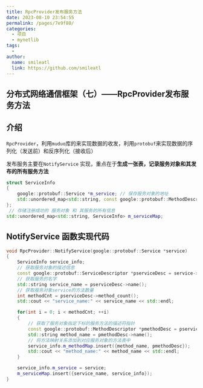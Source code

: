 ```yaml
---
title: RpcProvider发布服务方法
date: 2023-08-10 23:54:55
permalink: /pages/7e9f80/
categories:
  - 项目
  - mynetlib
tags:
  - 
author: 
  name: smileatl
  link: https://github.com/smileatl
---
```

## 分布式网络通信框架（七）——RpcProvider发布服务方法

## 介绍

`RpcProvider`，利用`muduo`库的来实现数据的收发，利用`protobuf`来实现数据的序列化（发送前）和反序列化（接收后）

发布服务主要在`NotifyService` 实现，重点在于**生成一张表，记录服务对象和其发布的所有服务方法**

```cpp
struct ServiceInfo
{
    google::protobuf::Service *m_service; // 保存服务对象的地址
    std::unordered_map<std::string, const google::protobuf::MethodDescriptor*> m_methodMap; // 保存服务方法映射<方法名, 方法描述符指针>
};
 // 存储注册成功的 服务对象 和 其服务的所有信息
std::unordered_map<std::string, ServiceInfo> m_serviceMap;
```

## NotifyService 函数实现代码

```cpp
void RpcProvider::NotifyService(google::protobuf::Service *service)
{
    ServiceInfo service_info;
    // 获取服务对象的描述信息
    const google::protobuf::ServiceDescriptor *pserviceDesc = service->GetDescriptor();
    // 获取服务的名字
    std::string service_name = pserviceDesc->name();
    // 获取服务对象service的方法数量
    int methodCnt = pserviceDesc->method_count();
    std::cout << "service_name:" << service_name << std::endl;

    for(int i = 0; i < methodCnt; ++i)
    {
        // 获取了服务对象指定下标的服务方法的描述符指针
        const google::protobuf::MethodDescriptor *pmethodDesc = pserviceDesc->method(i);
        std::string method_name = pmethodDesc->name();
        // 将方法映射关系添加到对应服务对象的方法表中
        service_info.m_methodMap.insert({method_name, pmethodDesc});
        std::cout << "method_name:" << method_name << std::endl;
    }

    service_info.m_service = service;
    m_serviceMap.insert({service_name, service_info});
}

```